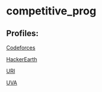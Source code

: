 # competitive_prog

## Profiles:
[Codeforces](http://codeforces.com/profile/pedrohlf)


[HackerEarth](https://www.hackerearth.com/@pedrohlf)


[URI](https://www.urionlinejudge.com.br/judge/en/users/profile/63621)


[UVA](https://uva.onlinejudge.org/index.php?option=onlinejudge&page=show_authorstats&userid=804276)
